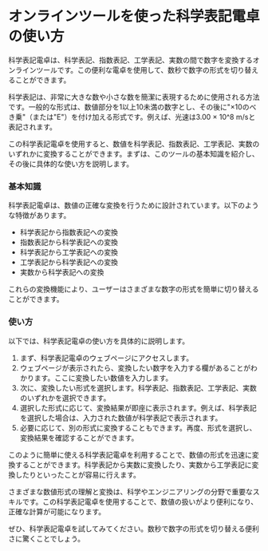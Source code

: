 オンラインツールを使った科学表記電卓の使い方
======================

科学表記電卓は、科学表記、指数表記、工学表記、実数の間で数字を変換するオンラインツールです。この便利な電卓を使用して、数秒で数字の形式を切り替えることができます。

科学表記は、非常に大きな数や小さな数を簡潔に表現するために使用される方法です。一般的な形式は、数値部分を1以上10未満の数字とし、その後に"×10のべき乗"（または"E"）を付け加える形式です。例えば、光速は3.00 × 10^8 m/sと表記されます。

この科学表記電卓を使用すると、数値を科学表記、指数表記、工学表記、実数のいずれかに変換することができます。まずは、このツールの基本知識を紹介し、その後に具体的な使い方を説明します。

### 基本知識

科学表記電卓は、数値の正確な変換を行うために設計されています。以下のような特徴があります。

- 科学表記から指数表記への変換
- 指数表記から科学表記への変換
- 科学表記から工学表記への変換
- 工学表記から科学表記への変換
- 実数から科学表記への変換

これらの変換機能により、ユーザーはさまざまな数字の形式を簡単に切り替えることができます。

### 使い方

以下では、科学表記電卓の使い方を具体的に説明します。

1. まず、科学表記電卓のウェブページにアクセスします。
2. ウェブページが表示されたら、変換したい数字を入力する欄があることがわかります。ここに変換したい数値を入力します。
3. 次に、変換したい形式を選択します。科学表記、指数表記、工学表記、実数のいずれかを選択できます。
4. 選択した形式に応じて、変換結果が即座に表示されます。例えば、科学表記を選択した場合は、入力された数値が科学表記で表示されます。
5. 必要に応じて、別の形式に変換することもできます。再度、形式を選択し、変換結果を確認することができます。

このように簡単に使える科学表記電卓を利用することで、数値の形式を迅速に変換することができます。科学表記から実数に変換したり、実数から工学表記に変換したりといったことが容易に行えます。

さまざまな数値形式の理解と変換は、科学やエンジニアリングの分野で重要なスキルです。この科学表記電卓を使用することで、数値の扱いがより便利になり、正確な計算が可能になります。

ぜひ、科学表記電卓を試してみてください。数秒で数字の形式を切り替える便利さに驚くことでしょう。